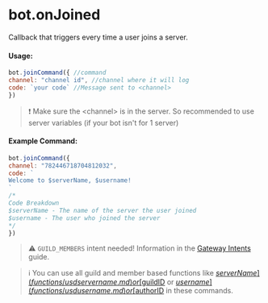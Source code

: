 # bot.onJoined

Callback that triggers every time a user joins a server.

#### Usage:

```javascript
bot.joinCommand({ //command
channel: "channel id", //channel where it will log
code: `your code` //Message sent to <channel>
})
```

> ❗ Make sure the &lt;channel&gt; is in the server. So recommended to use server variables \(if your bot isn't for 1 server\)

#### Example Command:

```javascript
bot.joinCommand({ 
channel: "782446718704812032", 
code: `
Welcome to $serverName, $username!
`
/*
Code Breakdown
$serverName - The name of the server the user joined
$username - The user who joined the server
*/
}) 
```

> ⚠ `GUILD_MEMBERS` intent needed! Information in the [Gateway Intents](guide/begin/gateway-intents.md) guide.

> ℹ️ You can use all guild and member based functions like [$serverName](functions/usdservername.md) or [$guildID](functions/usdguildid.md) or [$username](functions/usdusername.md) or [$authorID](functions/usdauthorid.md) in these commands.

